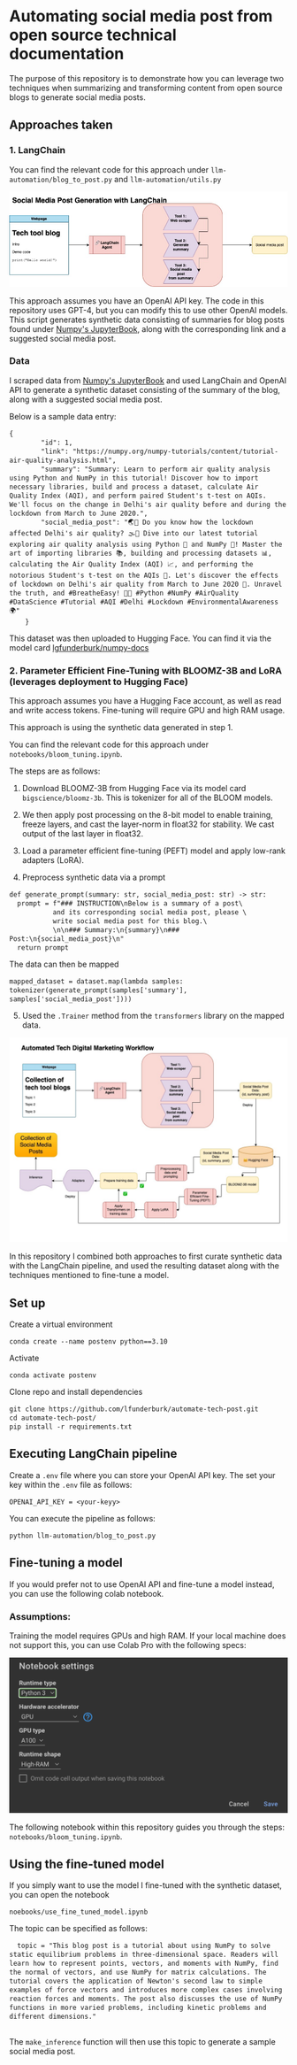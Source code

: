 # Automating social media post from open source technical documentation

The purpose of this repository is to demonstrate how you can leverage two techniques when summarizing and transforming content from open source blogs to generate social media posts.

## Approaches taken 

### 1. LangChain 

You can find the relevant code for this approach under `llm-automation/blog_to_post.py` and `llm-automation/utils.py`

![](langchain.jpg)

This approach assumes you have an OpenAI API key. The code in this repository uses GPT-4, but you can modify this to use other OpenAI models. This script generates synthetic data consisting of summaries for blog posts found under [Numpy's JupyterBook](https://numpy.org/numpy-tutorials/index.html), along with the corresponding link and a suggested social media post. 

### Data

I scraped data from [Numpy's JupyterBook](https://numpy.org/numpy-tutorials/index.html) and used LangChain and OpenAI API to generate a synthetic dataset consisting of the summary of the blog, along with a suggested social media post. 

Below is a sample data entry:

```
{
        "id": 1,
        "link": "https://numpy.org/numpy-tutorials/content/tutorial-air-quality-analysis.html",
        "summary": "Summary: Learn to perform air quality analysis using Python and NumPy in this tutorial! Discover how to import necessary libraries, build and process a dataset, calculate Air Quality Index (AQI), and perform paired Student's t-test on AQIs. We'll focus on the change in Delhi's air quality before and during the lockdown from March to June 2020.",
        "social_media_post": "🌏💨 Do you know how the lockdown affected Delhi's air quality? 🌫️🧐 Dive into our latest tutorial exploring air quality analysis using Python 🐍 and NumPy 🧪! Master the art of importing libraries 📚, building and processing datasets 📊, calculating the Air Quality Index (AQI) 📈, and performing the notorious Student's t-test on the AQIs 🔬. Let's discover the effects of lockdown on Delhi's air quality from March to June 2020 📆. Unravel the truth, and #BreatheEasy! 💚🌱 #Python #NumPy #AirQuality #DataScience #Tutorial #AQI #Delhi #Lockdown #EnvironmentalAwareness 🌍"
    }
```

This dataset was then uploaded to Hugging Face. You can find it via the model card [lgfunderburk/numpy-docs](https://huggingface.co/datasets/lgfunderburk/numpy-docs)


### 2. Parameter Efficient Fine-Tuning with BLOOMZ-3B and LoRA (leverages deployment to Hugging Face)

This approach assumes you have a Hugging Face account, as well as read and write access tokens. Fine-tuning will require GPU and high RAM usage. 

This approach is using the synthetic data generated in step 1. 

You can find the relevant code for this approach under `notebooks/bloom_tuning.ipynb`.

The steps are as follows:

1. Download BLOOMZ-3B from Hugging Face via its model card `bigscience/bloomz-3b`. This is tokenizer for all of the BLOOM models.

2. We then apply post processing on the 8-bit model to enable training, freeze layers, and cast the layer-norm in float32 for stability. We cast output of the last layer in float32. 

3. Load a parameter efficient fine-tuning (PEFT) model and apply low-rank adapters (LoRA). 

4. Preprocess synthetic data via a prompt 

```
def generate_prompt(summary: str, social_media_post: str) -> str:
  prompt = f"### INSTRUCTION\nBelow is a summary of a post\
           and its corresponding social media post, please \
           write social media post for this blog.\
           \n\n### Summary:\n{summary}\n### Post:\n{social_media_post}\n"
  return prompt
```

The data can then be mapped

```
mapped_dataset = dataset.map(lambda samples: tokenizer(generate_prompt(samples['summary'], samples['social_media_post'])))
```

5. Used the `.Trainer` method from the `transformers` library on the mapped data. 

![](LLM-automation.jpg)

In this repository I combined both approaches to first curate synthetic data with the LangChain pipeline, and used the resulting dataset along with the techniques mentioned to fine-tune a model. 


## Set up

Create a virtual environment

```
conda create --name postenv python==3.10
```

Activate

```
conda activate postenv
```

Clone repo and install dependencies

```
git clone https://github.com/lfunderburk/automate-tech-post.git
cd automate-tech-post/
pip install -r requirements.txt
```

## Executing LangChain pipeline

Create a `.env` file where you can store your OpenAI API key. The set your key within the `.env` file as follows:

```
OPENAI_API_KEY = <your-keyy>
```

You can execute the pipeline as follows:

```
python llm-automation/blog_to_post.py
```

## Fine-tuning a model

If you would prefer not to use OpenAI API and fine-tune a model instead, you can use the following colab notebook. 

### Assumptions:

Training the model requires GPUs and high RAM. If your local machine does not support this, you can use Colab Pro with the following specs:

![](colab-reqs.png)

The following notebook within this repository guides you through the steps: `notebooks/bloom_tuning.ipynb`.

## Using the fine-tuned model

If you simply want to use the model I fine-tuned with the synthetic dataset, you can open the notebook 

```
noebooks/use_fine_tuned_model.ipynb
```

The topic can be specified as follows:

```
  topic = "This blog post is a tutorial about using NumPy to solve static equilibrium problems in three-dimensional space. Readers will learn how to represent points, vectors, and moments with NumPy, find the normal of vectors, and use NumPy for matrix calculations. The tutorial covers the application of Newton's second law to simple examples of force vectors and introduces more complex cases involving reaction forces and moments. The post also discusses the use of NumPy functions in more varied problems, including kinetic problems and different dimensions."
        
```

The `make_inference` function will then use this topic to generate a sample social media post.